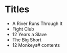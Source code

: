 # Titles

- A River Runs Through It
- Fight Club
- 12 Years a Slave
- The Big Short
- 12 Monkeys# contents

